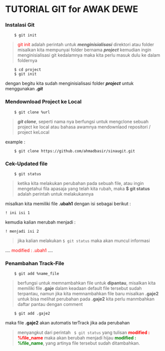 # TUTORIAL GIT for AWAK DEWE

### Instalasi Git

```
	$ git init
```
> <span style="color:red">git init</span> adalah perintah untuk **_menginisialisasi_** direktori atau folder
> misalkan kita mempunyai folder bernama **_project_** kemudian ingin menginisialisasi
> git kedalamnya maka kita perlu masuk dulu ke dalam foldernya
```
	$ cd project
	$ git init
```
dengan begitu kita sudah menginisialisasi folder **_project_** untuk menggunakan **_.git_**



### Mendownload Project ke Local

```
	$ git clone %url
```
> __*git clone*__, seperti nama nya berfungsi untuk mengclone sebuah project ke local
> atau bahasa awamnya mendownlaod repositori / project keLocal

example :
```
	$ git clone https://github.com/ahmadbasir/sinaugit.git
```

### Cek-Updated file
```
	$ git status
```
> ketika kita melakukan perubahan pada sebuah file, atau ingin mengetahui fila apasaja yang telah kita rubah, maka __$ git status__ adalah perintah untuk melakukannya

misalkan kita memiliki file __.ubah1__ dengan isi sebagai berikut :
```
! ini isi 1
```
kemudia kalian merubah menjadi :
```
! menjadi isi 2
```
> jika kalian melakukan ```$ git status``` maka akan muncul informasi

....
	<font style="color:red">modified : .ubah1</font>
....

### Penambahan Track-File

```
	$ git add %name_file
```
> berfungsi untuk memnambahkan file untuk __dipantau__, misalkan kita memiliki file __.gaje__ dalam keadaan default file tersebut sudah terpantau, namun jika kita memnambahkan file baru misalkan __.gaje2__ untuk bisa melihat perubahan pada __.gaje2__ kita perlu manmbahkan daftar pantau dengan comment

```
	$ git add .gaje2
```
maka file __.gaje2__ akan automatis terTrack jika ada perubahan

> menyangkut dari perintah ``` $ git status``` yang tulisan <span style="color:red;">__modified : %file_name__</span> maka akan berubah menjadi hijau <span style="color:green;">__modified : %file_name__</span>, yang artinya file tersebut sudah ditambahkan.
